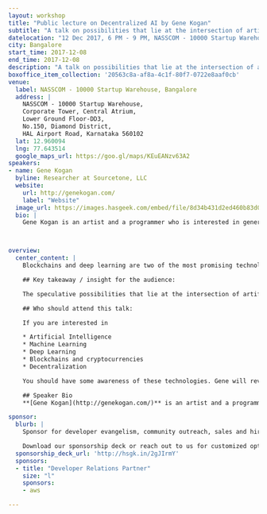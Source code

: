 ```yaml
---
layout: workshop
title: "Public lecture on Decentralized AI by Gene Kogan"
subtitle: "A talk on possibilities that lie at the intersection of artificial intelligence and blockchains"
datelocation: "12 Dec 2017, 6 PM - 9 PM, NASSCOM - 10000 Startup Warehouse, Bangalore"
city: Bangalore
start_time: 2017-12-08
end_time: 2017-12-08
description: "A talk on possibilities that lie at the intersection of artificial intelligence and blockchains"
boxoffice_item_collection: '20563c8a-af8a-4c1f-80f7-0722e8aaf0cb'
venue:
  label: NASSCOM - 10000 Startup Warehouse, Bangalore
  address: |
    NASSCOM - 10000 Startup Warehouse,
    Corporate Tower, Central Atrium,
    Lower Ground Floor-DD3,
    No.150, Diamond District,
    HAL Airport Road, Karnataka 560102
  lat: 12.960094
  lng: 77.643514
  google_maps_url: https://goo.gl/maps/KEuEANzv63A2
speakers:
- name: Gene Kogan
  byline: Researcher at Sourcetone, LLC
  website:
    url: http://genekogan.com/
    label: "Website"
  image_url: https://images.hasgeek.com/embed/file/8d34b431d2ed460b83d0492004988a99
  bio: |
    Gene Kogan is an artist and a programmer who is interested in generative systems, artificial intelligence, and software for creativity and self-expression. He is a collaborator within numerous [open-source](https://github.com/genekogan) software projects, and leads [workshops](http://genekogan.com/workshops/) and [talks](http://genekogan.com/cv/#talks) on topics at the intersection of code and art. Gene initiated and contributes to [ml4a](https://ml4a.github.io/), a free book about machine learning for artists, activists, and citizen scientists. He regularly publishes [video lectures](http://ml4a.github.io/classes/), writings, and tutorials to facilitate a greater public understanding of the topic.



overview:
  center_content: |
    Blockchains and deep learning are two of the most promising technologies to emerge in recent years. As Bitcoin has dispersed into dozens or hundreds of viable cryptocurrencies, startups and venture capitalists are beginning to consider other alternative use cases of blockchains as a means of decentralized consensus. Meanwhile, major sectors of the financial industry, transportation infrastructure, and social media are increasingly dominated by machine learning algorithms, and AI is gradually augmenting or automating various human faculties. The influence of both of these technologies is further expanded by more of our everyday appliances getting connected to the internet and accumulating data. A primordial soup of ingredients for widespread decentralized AI is forming, and many are beginning to speculate about its potential; is it a libertarian panacea to an unjust society, or a totalitarian nightmare with no off-switch?

    ## Key takeaway / insight for the audience:

    The speculative possibilities that lie at the intersection of artificial intelligence and blockchains, and a survey of the landscape of relevant technologies, platforms, and ventures.

    ## Who should attend this talk:

    If you are interested in

    * Artificial Intelligence
    * Machine Learning
    * Deep Learning
    * Blockchains and cryptocurrencies
    * Decentralization

    You should have some awareness of these technologies. Gene will review these for beginners.

    ## Speaker Bio
    **[Gene Kogan](http://genekogan.com/)** is an artist and a programmer who is interested in generative systems, artificial intelligence, and software for creativity and self-expression. He is a collaborator within numerous [open-source](https://github.com/genekogan) software projects, and leads [workshops](http://genekogan.com/workshops/) and [talks](http://genekogan.com/cv/#talks) on topics at the intersection of code and art. Gene initiated and contributes to [ml4a](https://ml4a.github.io/), a free book about machine learning for artists, activists, and citizen scientists. He regularly publishes [video lectures](http://ml4a.github.io/classes/), writings, and tutorials to facilitate a greater public understanding of the topic.

sponsor:
  blurb: |
    Sponsor for developer evangelism, community outreach, sales and hiring.

    Download our sponsorship deck or reach out to us for customized options at [info@hasgeek.com](mailto:info@hasgeek.com)
  sponsorship_deck_url: 'http://hsgk.in/2gJIrmY'
  sponsors:
  - title: "Developer Relations Partner"
    size: "l"
    sponsors:
    - aws  

---
```

